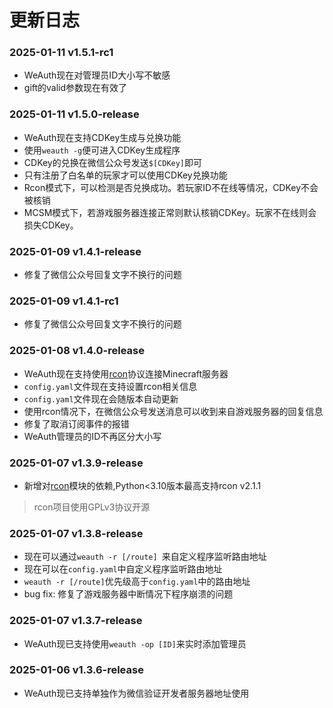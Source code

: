 # 更新日志

### 2025-01-11 v1.5.1-rc1

- WeAuth现在对管理员ID大小写不敏感
- gift的valid参数现在有效了
### 2025-01-11 v1.5.0-release

* WeAuth现在支持CDKey生成与兑换功能
* 使用`weauth -g`便可进入CDKey生成程序
* CDKey的兑换在微信公众号发送`$[CDKey]`即可
* 只有注册了白名单的玩家才可以使用CDKey兑换功能
* Rcon模式下，可以检测是否兑换成功。若玩家ID不在线等情况，CDKey不会被核销
* MCSM模式下，若游戏服务器连接正常则默认核销CDKey。玩家不在线则会损失CDKey。

### 2025-01-09 v1.4.1-release

* 修复了微信公众号回复文字不换行的问题

### 2025-01-09 v1.4.1-rc1
* 修复了微信公众号回复文字不换行的问题

### 2025-01-08 v1.4.0-release
* WeAuth现在支持使用[rcon](https://github.com/conqp/rcon)协议连接Minecraft服务器
* `config.yaml`文件现在支持设置rcon相关信息
* `config.yaml`文件现在会随版本自动更新
* 使用rcon情况下，在微信公众号发送消息可以收到来自游戏服务器的回复信息
* 修复了取消订阅事件的报错
* WeAuth管理员的ID不再区分大小写


### 2025-01-07 v1.3.9-release
* 新增对[rcon](https://github.com/conqp/rcon)模块的依赖,Python<3.10版本最高支持rcon v2.1.1  
> rcon项目使用GPLv3协议开源  

### 2025-01-07 v1.3.8-release
* 现在可以通过`weauth -r [/route] `来自定义程序监听路由地址  
* 现在可以在`config.yaml`中自定义程序监听路由地址  
* `weauth -r [/route]`优先级高于`config.yaml`中的路由地址  
* bug fix: 修复了游戏服务器中断情况下程序崩溃的问题  
### 2025-01-07 v1.3.7-release
- WeAuth现已支持使用`weauth -op [ID]`来实时添加管理员  
### 2025-01-06 v1.3.6-release
- WeAuth现已支持单独作为微信验证开发者服务器地址使用  
